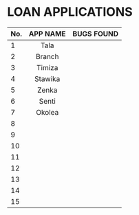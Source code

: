# LOAN APPLICATIONS

| No. |   APP NAME   |  BUGS FOUND |
| :-- |  :--------:  | :----------: |
| 1   | Tala         |              |
| 2   | Branch       |              |
| 3   | Timiza       |              |
| 4   | Stawika      |              |
| 5   | Zenka        |
| 6   | Senti        |
| 7   | Okolea       |
| 8   |              |
| 9   |              |
| 10  |              |
| 11  |              |
| 12  |              |
| 13  |              |
| 14  |              |
| 15  |              |   
